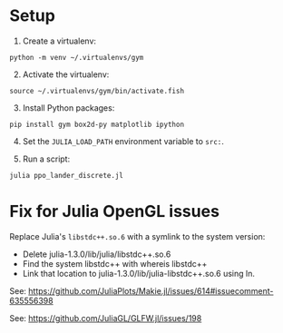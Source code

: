 # Setup

1. Create a virtualenv:

```fish
python -m venv ~/.virtualenvs/gym
```

2. Activate the virtualenv:

```fish
source ~/.virtualenvs/gym/bin/activate.fish
```

3. Install Python packages:

```fish
pip install gym box2d-py matplotlib ipython
```

4. Set the `JULIA_LOAD_PATH` environment variable to `src:`.

5. Run a script:

```fish
julia ppo_lander_discrete.jl
```

# Fix for Julia OpenGL issues

Replace Julia's `libstdc++.so.6` with a symlink to the system version:

* Delete julia-1.3.0/lib/julia/libstdc++.so.6
* Find the system libstdc++ with whereis libstdc++
* Link that location to julia-1.3.0/lib/julia-libstdc++.so.6 using ln.

See: https://github.com/JuliaPlots/Makie.jl/issues/614#issuecomment-635556398

See: https://github.com/JuliaGL/GLFW.jl/issues/198

